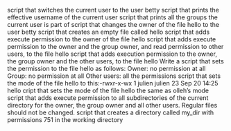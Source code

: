 script that switches the current user to the user betty
script that prints the effective username of the current user
script that prints all the groups the current user is part of
script that changes the owner of the file hello to the user betty
script that creates an empty file called hello
script that adds execute permission to the owner of the file hello
script that adds execute permission to the owner and the group owner, and read permission to other users, to the file hello
script that adds execution permission to the owner, the group owner and the other users, to the file hello
Write a script that sets the permission to the file hello as follows:
Owner: no permission at all
Group: no permission at all
Other users: all the permissions
script that sets the mode of the file hello to this:-rwxr-x-wx 1 julien julien 23 Sep 20 14:25 hello
cript that sets the mode of the file hello the same as olleh’s mode
script that adds execute permission to all subdirectories of the current directory for the owner, the group owner and all other users.
Regular files should not be changed.
script that creates a directory called my_dir with permissions 751 in the working directory
